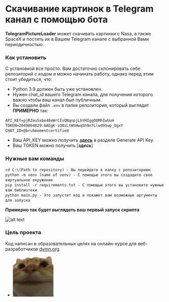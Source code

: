 # Скачивание картинок в Telegram канал с помощью бота

**TelegramPictureLoader** может скачивать картинки с Nasa, а также SpaceX и постить их в Вашем Telegram канале с выбранной Вами периодичностью.

### Как установить

С установкой все просто. Вам достаточно склонировать себе репозиторий с кодом и можно начинать работу, однако перед этим стоит убедиться, что:

+ Python 3.9 должен быть уже установлен. 	
+ Нужен chat_id вашего Telegram канала, для получения которого важно чтобы ваш канал был публичным. 
+ Вы создали файл ```.env``` в папке репозитория, который выглядит **ПРИМЕРНО** так:
```
API_KEY=pjRZouSxbe48eWrCIsQNqnpjLbYHIggOOMhIwUuH
TOKEN=2049864829:AAEgK-iQ0zLtWhHwq5h9x7Llwd95wp_UgxY
CHAT_ID=@bruhmomentcertified
```
+ Ваш API_KEY можно получить [***здесь***](https://api.nasa.gov/) в разделе Generate API Key.
+ Ваш TOKEN можно получить [***здесь***]
### Нужные вам команды
```
cd C:\(Path to repository) - Вы перейдете в папку с репозиторием
python -m venv (name of venv) - С помощью этого вы создадите свое виртуальное окружение
pip install -r requirements.txt - С помощью этого вы установите нужные вам библиотеки
python main.py - Это запустит код и покажет вам возможные аргументы для запуска
```

**Примерно так будет выглядеть ваш первый запуск скрипта**


![alt text]()

### Цель проекта

Код написан в образовательных целях на онлайн-курсе для веб-разработчиков [dvmn.org](https://dvmn.org/).
+ ![alt text](https://github.com/WiseBoiii/TelegramPictureLoader/blob/main/nice.gif)

